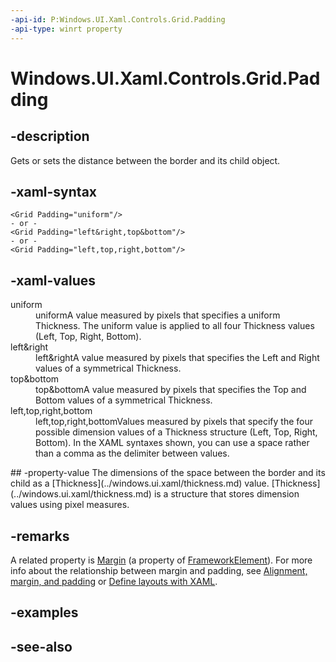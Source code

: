 ```yaml
---
-api-id: P:Windows.UI.Xaml.Controls.Grid.Padding
-api-type: winrt property
---
```


<!-- Property syntax
public Windows.UI.Xaml.Thickness Padding { get;  set; }
-->

# Windows.UI.Xaml.Controls.Grid.Padding

## -description
Gets or sets the distance between the border and its child object.



## -xaml-syntax
```xaml
<Grid Padding="uniform"/>
- or -
<Grid Padding="left&right,top&bottom"/>
- or -
<Grid Padding="left,top,right,bottom"/>

```


## -xaml-values
<dl><dt>uniform</dt><dd>uniformA value measured by pixels that specifies a uniform Thickness. The uniform value is applied to all four Thickness values (Left, Top, Right, Bottom).</dd>
<dt>left&amp;right</dt><dd>left&amp;rightA value measured by pixels that specifies the Left and Right values of a symmetrical Thickness.</dd>
<dt>top&amp;bottom</dt><dd>top&amp;bottomA value measured by pixels that specifies the Top and Bottom values of a symmetrical Thickness.</dd>
<dt>left,top,right,bottom</dt><dd>left,top,right,bottomValues measured by pixels that specify the four possible dimension values of a Thickness structure (Left, Top, Right, Bottom). In the XAML syntaxes shown, you can use a space rather than a comma as the delimiter between values.</dd>
</dl>
## -property-value
The dimensions of the space between the border and its child as a [Thickness](../windows.ui.xaml/thickness.md) value. [Thickness](../windows.ui.xaml/thickness.md) is a structure that stores dimension values using pixel measures.

## -remarks
A related property is [Margin](../windows.ui.xaml/frameworkelement_margin.md) (a property of [FrameworkElement](../windows.ui.xaml/frameworkelement.md)). For more info about the relationship between margin and padding, see [Alignment, margin, and padding](/windows/uwp/layout/alignment-margin-padding) or [Define layouts with XAML](/windows/uwp/layout/layouts-with-xaml).

## -examples

## -see-also
